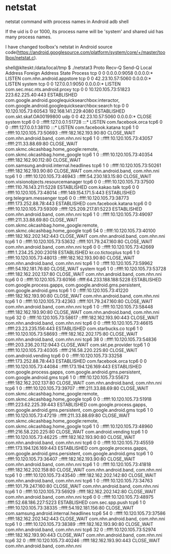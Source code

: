 netstat
=======

netstat command with process names in Android adb shell

If the uid is 0 or 1000, its process name will be 'system' and shared uid has many process names.

I have changed toolbox's netstat in Android source code(https://android.googlesource.com/platform/system/core/+/master/toolbox/netstat.c).

shell@klteskt:/data/local/tmp $ ./netstat3
Proto Recv-Q Send-Q Local Address               Foreign Address             State       Process
 tcp       0      0 0.0.0.0:9058                0.0.0.0:*                   LISTEN      com.nhn.android.appstore
 tcp       0      0 42.23.10.57:5060            0.0.0.0:*                   LISTEN      system
 tcp       0      0 127.0.0.1:9050              0.0.0.0:*                   LISTEN      com.sec.msc.nts.android.proxy
 tcp       0      0 10.120.105.73:51823         223.62.225.40:443           ESTABLISHED com.google.android.googlequicksearchbox:interactor, com.google.android.googlequicksearchbox:search
 tcp       0      0 10.120.105.73:60543         192.168.141.229:4080        ESTABLISHED com.skt.skaf.OA00199800
 udp       0      0 42.23.10.57:5060            0.0.0.0:*                   CLOSE       system
tcp6       0      0 ::ffff:127.0.0.1:51728      :::*                        LISTEN      com.facebook.orca
tcp6       0      0 ::ffff:127.0.0.1:38110      :::*                        LISTEN      com.facebook.katana
tcp6       1      0 ::ffff:10.120.105.73:50693  ::ffff:182.162.193.90:80    CLOSE_WAIT  com.nhn.android.band, com.nhn.nni
tcp6       1      0 ::ffff:10.120.105.73:43057  ::ffff:211.33.88.69:80      CLOSE_WAIT  com.skmc.okcashbag.home_google:remote, com.skmc.okcashbag.home_google
tcp6       1      0 ::ffff:10.120.105.73:40354  ::ffff:182.162.90.112:80    CLOSE_WAIT  com.samsung.android.internal.headlines
tcp6       1      0 ::ffff:10.120.105.73:50261  ::ffff:182.162.193.90:80    CLOSE_WAIT  com.nhn.android.band, com.nhn.nni
tcp6       1      0 ::ffff:10.120.105.73:46943  ::ffff:54.230.183.15:80     CLOSE_WAIT  com.visionobjects.resourcemanager
tcp6       0      0 ::ffff:10.120.105.73:37500  ::ffff:110.76.143.211:5228  ESTABLISHED com.kakao.talk
tcp6       0      0 ::ffff:10.120.105.73:48014  ::ffff:149.154.171.5:443    ESTABLISHED org.telegram.messenger
tcp6       0      0 ::ffff:10.120.105.73:38773  ::ffff:173.252.88.78:443    ESTABLISHED com.facebook.katana
tcp6       0      0 ::ffff:10.120.105.73:59309  ::ffff:125.209.217.81:5223  ESTABLISHED com.nhn.android.band, com.nhn.nni
tcp6       1      0 ::ffff:10.120.105.73:49097  ::ffff:211.33.88.69:80      CLOSE_WAIT  com.skmc.okcashbag.home_google:remote, com.skmc.okcashbag.home_google
tcp6      54      0 ::ffff:10.120.105.73:40100  ::ffff:182.162.202.142:443  CLOSE_WAIT  com.nhn.android.band, com.nhn.nni
tcp6       1      0 ::ffff:10.120.105.73:53632  ::ffff:101.79.247.160:80    CLOSE_WAIT  com.nhn.android.band, com.nhn.nni
tcp6       0      0 ::ffff:10.120.105.73:42669  ::ffff:1.234.25.200:23018   ESTABLISHED kr.co.tictocplus
tcp6       1      0 ::ffff:10.120.105.73:48013  ::ffff:182.162.193.90:80    CLOSE_WAIT  com.nhn.android.band, com.nhn.nni
tcp6       1      0 ::ffff:10.120.105.73:59962  ::ffff:54.192.181.76:80     CLOSE_WAIT  system
tcp6       1      0 ::ffff:10.120.105.73:53728  ::ffff:182.162.202.137:80   CLOSE_WAIT  com.nhn.android.band, com.nhn.nni
tcp6       0      0 ::ffff:10.120.105.73:60166  ::ffff:64.233.188.188:5228  ESTABLISHED com.google.process.gapps, com.google.android.gms.persistent, com.google.android.gms
tcp6       1      0 ::ffff:10.120.105.73:41220  ::ffff:182.162.193.90:80    CLOSE_WAIT  com.nhn.android.band, com.nhn.nni
tcp6       1      0 ::ffff:10.120.105.73:42363  ::ffff:101.79.247.160:80    CLOSE_WAIT  com.nhn.android.band, com.nhn.nni
tcp6       1      0 ::ffff:10.120.105.73:58448  ::ffff:182.162.193.90:80    CLOSE_WAIT  com.nhn.android.band, com.nhn.nni
tcp6      32      0 ::ffff:10.120.105.73:58617  ::ffff:182.162.193.90:443   CLOSE_WAIT  com.nhn.android.band, com.nhn.nni
tcp6       0      0 ::ffff:10.120.105.73:46615  ::ffff:23.23.235.156:443    ESTABLISHED com.starbucks.co
tcp6       1      0 ::ffff:10.120.105.73:58693  ::ffff:182.162.202.175:80   CLOSE_WAIT  com.nhn.android.band, com.nhn.nni
tcp6      38      0 ::ffff:10.120.105.73:54836  ::ffff:203.236.20.112:9443  CLOSE_WAIT  com.skt.pe.provider
tcp6       1      0 ::ffff:10.120.105.73:40305  ::ffff:216.58.220.225:80    CLOSE_WAIT  com.android.vending
tcp6       0      0 ::ffff:10.120.105.73:33258  ::ffff:173.252.88.78:443    ESTABLISHED com.facebook.orca
tcp6       0      0 ::ffff:10.120.105.73:44084  ::ffff:173.194.126.169:443  ESTABLISHED com.google.process.gapps, com.google.android.gms.persistent, com.google.android.gms
tcp6       1      0 ::ffff:10.120.105.73:55673  ::ffff:182.162.202.137:80   CLOSE_WAIT  com.nhn.android.band, com.nhn.nni
tcp6       1      0 ::ffff:10.120.105.73:39707  ::ffff:211.33.88.69:80      CLOSE_WAIT  com.skmc.okcashbag.home_google:remote, com.skmc.okcashbag.home_google
tcp6       0      0 ::ffff:10.120.105.73:51918  ::ffff:223.62.225.39:443    ESTABLISHED com.google.process.gapps, com.google.android.gms.persistent, com.google.android.gms
tcp6       1      0 ::ffff:10.120.105.73:47219  ::ffff:211.33.88.69:80      CLOSE_WAIT  com.skmc.okcashbag.home_google:remote, com.skmc.okcashbag.home_google
tcp6       1      0 ::ffff:10.120.105.73:48960  ::ffff:216.58.220.225:80    CLOSE_WAIT  com.android.vending
tcp6       1      0 ::ffff:10.120.105.73:46225  ::ffff:182.162.193.90:80    CLOSE_WAIT  com.nhn.android.band, com.nhn.nni
tcp6       0      0 ::ffff:10.120.105.73:45559  ::ffff:173.194.126.169:443  ESTABLISHED com.google.process.gapps, com.google.android.gms.persistent, com.google.android.gms
tcp6       1      0 ::ffff:10.120.105.73:36407  ::ffff:182.162.193.90:80    CLOSE_WAIT  com.nhn.android.band, com.nhn.nni
tcp6       1      0 ::ffff:10.120.105.73:41818  ::ffff:182.162.202.158:80   CLOSE_WAIT  com.nhn.android.band, com.nhn.nni
tcp6       1      0 ::ffff:10.120.105.73:43540  ::ffff:182.162.202.142:80   CLOSE_WAIT  com.nhn.android.band, com.nhn.nni
tcp6       1      0 ::ffff:10.120.105.73:34763  ::ffff:101.79.247.160:80    CLOSE_WAIT  com.nhn.android.band, com.nhn.nni
tcp6       1      0 ::ffff:10.120.105.73:56929  ::ffff:182.162.202.142:80   CLOSE_WAIT  com.nhn.android.band, com.nhn.nni
tcp6       0      0 ::ffff:10.120.105.73:48975  ::ffff:52.68.186.227:5223   ESTABLISHED com.sec.spp.push
tcp6       1      0 ::ffff:10.120.105.73:38335  ::ffff:54.192.181.156:80    CLOSE_WAIT  com.samsung.android.internal.headlines
tcp6      54      0 ::ffff:10.120.105.73:37586  ::ffff:182.162.202.142:443  CLOSE_WAIT  com.nhn.android.band, com.nhn.nni
tcp6       1      0 ::ffff:10.120.105.73:38389  ::ffff:182.162.193.90:80    CLOSE_WAIT  com.nhn.android.band, com.nhn.nni
tcp6      32      0 ::ffff:10.120.105.73:52974  ::ffff:182.162.193.90:443   CLOSE_WAIT  com.nhn.android.band, com.nhn.nni
tcp6      32      0 ::ffff:10.120.105.73:40246  ::ffff:182.162.193.90:443   CLOSE_WAIT  com.nhn.android.band, com.nhn.nni

